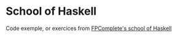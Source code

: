 # School of Haskell

Code exemple, or exercices from [FPComplete's school of Haskell](https://www.fpcomplete.com/school)
